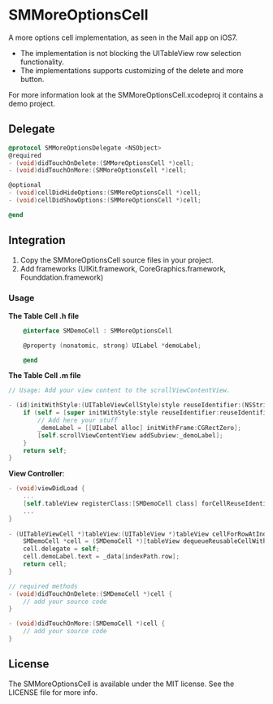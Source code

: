 SMMoreOptionsCell
=================

A more options cell implementation, as seen in the Mail app on iOS7.

- The implementation is not blocking the UITableView row selection functionality.
- The implementations supports customizing of the delete and more button.

For more information look at the SMMoreOptionsCell.xcodeproj it contains a demo project.

## Delegate

```objective-c
@protocol SMMoreOptionsDelegate <NSObject>
@required
- (void)didTouchOnDelete:(SMMoreOptionsCell *)cell;
- (void)didTouchOnMore:(SMMoreOptionsCell *)cell;

@optional
- (void)cellDidHideOptions:(SMMoreOptionsCell *)cell;
- (void)cellDidShowOptions:(SMMoreOptionsCell *)cell;

@end
```


## Integration

1. Copy the SMMoreOptionsCell source files in your project.
2. Add frameworks (UIKit.framework, CoreGraphics.framework, Founddation.framework)

### Usage

**The Table Cell .h file**
```objective-c
	@interface SMDemoCell : SMMoreOptionsCell

	@property (nonatomic, strong) UILabel *demoLabel;

	@end
```	

**The Table Cell .m file**	
```objective-c
// Usage: Add your view content to the scrollViewContentView.

- (id)initWithStyle:(UITableViewCellStyle)style reuseIdentifier:(NSString *)reuseIdentifier {
    if (self = [super initWithStyle:style reuseIdentifier:reuseIdentifier]) {
    	// Add here your stuff
        _demoLabel = [[UILabel alloc] initWithFrame:CGRectZero];
	    [self.scrollViewContentView addSubview:_demoLabel];
   	}
	return self;
}
```	

**View Controller**:
```objective-c
- (void)viewDidLoad {
	...
    [self.tableView registerClass:[SMDemoCell class] forCellReuseIdentifier:Identifier];
    ...
}
    
- (UITableViewCell *)tableView:(UITableView *)tableView cellForRowAtIndexPath:(NSIndexPath *)indexPath {
    SMDemoCell *cell = (SMDemoCell *)[tableView dequeueReusableCellWithIdentifier:Identifier];
    cell.delegate = self;
    cell.demoLabel.text = _data[indexPath.row];
    return cell;
}

// required methods 
- (void)didTouchOnDelete:(SMDemoCell *)cell {
	// add your source code
}

- (void)didTouchOnMore:(SMDemoCell *)cell {
	// add your source code
}
```

## License

The SMMoreOptionsCell is available under the MIT license. See the LICENSE file for more info.